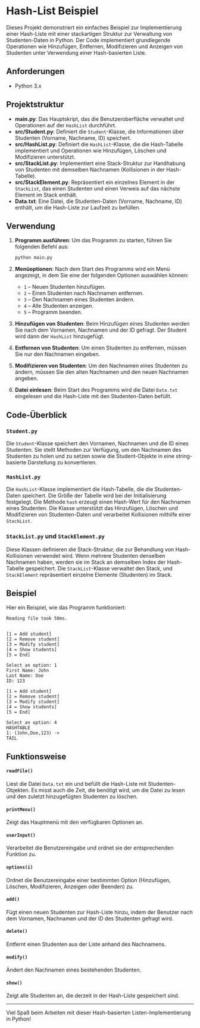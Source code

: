 # Hash-List Beispiel

Dieses Projekt demonstriert ein einfaches Beispiel zur Implementierung einer Hash-Liste mit einer stackartigen Struktur zur Verwaltung von Studenten-Daten in Python. Der Code implementiert grundlegende Operationen wie Hinzufügen, Entfernen, Modifizieren und Anzeigen von Studenten unter Verwendung einer Hash-basierten Liste.

## Anforderungen

- Python 3.x

## Projektstruktur

- **main.py**: Das Hauptskript, das die Benutzeroberfläche verwaltet und Operationen auf der `HashList` durchführt.
- **src/Student.py**: Definiert die `Student`-Klasse, die Informationen über Studenten (Vorname, Nachname, ID) speichert.
- **src/HashList.py**: Definiert die `HashList`-Klasse, die die Hash-Tabelle implementiert und Operationen wie Hinzufügen, Löschen und Modifizieren unterstützt.
- **src/StackList.py**: Implementiert eine Stack-Struktur zur Handhabung von Studenten mit demselben Nachnamen (Kollisionen in der Hash-Tabelle).
- **src/StackElement.py**: Repräsentiert ein einzelnes Element in der `StackList`, das einen Studenten und einen Verweis auf das nächste Element im Stack enthält.
- **Data.txt**: Eine Datei, die Studenten-Daten (Vorname, Nachname, ID) enthält, um die Hash-Liste zur Laufzeit zu befüllen.

## Verwendung

1. **Programm ausführen**:
   Um das Programm zu starten, führen Sie folgenden Befehl aus:
   ```bash
   python main.py
   ```

2. **Menüoptionen**:
   Nach dem Start des Programms wird ein Menü angezeigt, in dem Sie eine der folgenden Optionen auswählen können:
   - `1` – Neuen Studenten hinzufügen.
   - `2` – Einen Studenten nach Nachnamen entfernen.
   - `3` – Den Nachnamen eines Studenten ändern.
   - `4` – Alle Studenten anzeigen.
   - `5` – Programm beenden.

3. **Hinzufügen von Studenten**:
   Beim Hinzufügen eines Studenten werden Sie nach dem Vornamen, Nachnamen und der ID gefragt. Der Student wird dann der `HashList` hinzugefügt.

4. **Entfernen von Studenten**:
   Um einen Studenten zu entfernen, müssen Sie nur den Nachnamen eingeben.

5. **Modifizieren von Studenten**:
   Um den Nachnamen eines Studenten zu ändern, müssen Sie den alten Nachnamen und den neuen Nachnamen angeben.

6. **Datei einlesen**:
   Beim Start des Programms wird die Datei `Data.txt` eingelesen und die Hash-Liste mit den Studenten-Daten befüllt.

## Code-Überblick

### `Student.py`

Die `Student`-Klasse speichert den Vornamen, Nachnamen und die ID eines Studenten. Sie stellt Methoden zur Verfügung, um den Nachnamen des Studenten zu holen und zu setzen sowie die Student-Objekte in eine string-basierte Darstellung zu konvertieren.

### `HashList.py`

Die `HashList`-Klasse implementiert die Hash-Tabelle, die die Studenten-Daten speichert. Die Größe der Tabelle wird bei der Initialisierung festgelegt. Die Methode `hash` erzeugt einen Hash-Wert für den Nachnamen eines Studenten. Die Klasse unterstützt das Hinzufügen, Löschen und Modifizieren von Studenten-Daten und verarbeitet Kollisionen mithilfe einer `StackList`.

### `StackList.py` und `StackElement.py`

Diese Klassen definieren die Stack-Struktur, die zur Behandlung von Hash-Kollisionen verwendet wird. Wenn mehrere Studenten denselben Nachnamen haben, werden sie im Stack an demselben Index der Hash-Tabelle gespeichert. Die `StackList`-Klasse verwaltet den Stack, und `StackElement` repräsentiert einzelne Elemente (Studenten) im Stack.

## Beispiel

Hier ein Beispiel, wie das Programm funktioniert:

```text
Reading file took 50ms.


[1 = Add student]
[2 = Remove student]
[3 = Modify student]
[4 = Show students]
[5 = End]

Select an option: 1
First Name: John
Last Name: Doe
ID: 123

[1 = Add student]
[2 = Remove student]
[3 = Modify student]
[4 = Show students]
[5 = End]

Select an option: 4
HASHTABLE
1: (John,Doe,123) ->
TAIL
```

## Funktionsweise

#### `readFile()`
Liest die Datei `Data.txt` ein und befüllt die Hash-Liste mit Studenten-Objekten. Es misst auch die Zeit, die benötigt wird, um die Datei zu lesen und den zuletzt hinzugefügten Studenten zu löschen.

#### `printMenu()`
Zeigt das Hauptmenü mit den verfügbaren Optionen an.

#### `userInput()`
Verarbeitet die Benutzereingabe und ordnet sie der entsprechenden Funktion zu.

#### `options(i)`
Ordnet die Benutzereingabe einer bestimmten Option (Hinzufügen, Löschen, Modifizieren, Anzeigen oder Beenden) zu.

#### `add()`
Fügt einen neuen Studenten zur Hash-Liste hinzu, indem der Benutzer nach dem Vornamen, Nachnamen und der ID des Studenten gefragt wird.

#### `delete()`
Entfernt einen Studenten aus der Liste anhand des Nachnamens.

#### `modify()`
Ändert den Nachnamen eines bestehenden Studenten.

#### `show()`
Zeigt alle Studenten an, die derzeit in der Hash-Liste gespeichert sind.

---

Viel Spaß beim Arbeiten mit dieser Hash-basierten Listen-Implementierung in Python!
